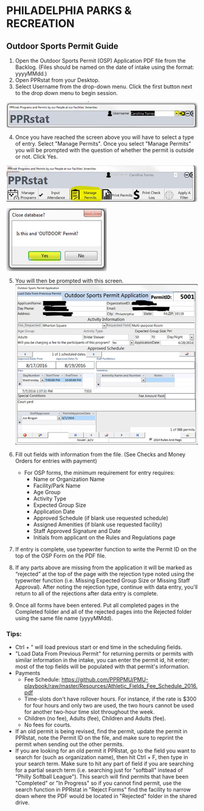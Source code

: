 # PHILADELPHIA PARKS & RECREATION

## Outdoor Sports Permit Guide

1. Open the Outdoor Sports Permit (OSP) Application PDF file from the Backlog. (Files should be named on the date of intake using the format: yyyyMMdd.)
2. Open PPRstat from your Desktop.
3. Select Username from the drop-down menu. Click the first button next to the drop down menu to begin session.

[![PPRstatLogin](https://raw.githubusercontent.com/PPRPMU/PMU-playbook/master/Images/Data_Entry_-_Application_and_Permit/pprstat_login.jpg)]()

4. Once you have reached the screen above you will have to select a type of entry. Select "Manage Permits". Once you select "Manage Permits" you will be prompted with the question of whether the permit is outside or not. Click Yes.

[![](https://raw.githubusercontent.com/PPRPMU/PMU-playbook/master/Images/Data_Entry_-_Application_and_Permit/pprstat_manage_permits.jpg)]()

[![](https://raw.githubusercontent.com/PPRPMU/PMU-playbook/master/Images/Data_Entry_-_Outdoor_Sports_Permit/pprstat_outdoor_permit_question.jpg)]()

5. You will then be prompted with this screen.
   [![](https://raw.githubusercontent.com/PPRPMU/PMU-playbook/master/Images/Data_Entry_-_Outdoor_Sports_Permit/pprstat_osp_screen.jpg)]()

6. Fill out fields with information from the file. (See Checks and Money Orders for entries with payment)
   - For OSP forms, the minimum requirement for entry requires:
     - Name or Organization Name
     - Facility/Park Name
     - Age Group
     - Activity Type
     - Expected Group Size
     - Application Date
     - Approved Schedule (if blank use requested schedule)
     - Assigned Amenities (if blank use requested facility)
     - Staff Approved Signature and Date
     - Initials from applicant on the Rules and Regulations page


6. If entry is complete, use typewriter function to write the Permit ID on the top of the OSP Form on the PDF file.
7. If any parts above are missing from the application it will be marked as “rejected” at the top of the page with the rejection type noted using the typewriter function (i.e. Missing Expected Group Size or Missing Staff Approval). After noting the rejection type, continue with data entry, you'll return to all of the rejections after data entry is complete.
8. Once all forms have been entered. Put all completed pages in the Completed folder and all of the rejected pages into the Rejected folder using the same file name (yyyyMMdd).



### Tips:

- Ctrl + " will load previous start or end time in the scheduling fields.
- "Load Data From Previous Permit" for returning permits or permits with similar information in the intake, you can enter the permit id, hit enter; most of the top fields will be populated with that permit's information.
- Payments  
  - Fee Schedule: https://github.com/PPRPMU/PMU-playbook/raw/master/Resources/Athletic_Fields_Fee_Schedule_2016.pdf
  - Time-slots don't have rollover hours. For instance, if the rate is $300 for four hours and only two are used, the two hours cannot be used for another two-hour time slot throughout the week. 
  - Children (no fee), Adults (fee), Children and Adults (fee).
  - No fees for courts.
- If an old permit is being revised, find the permit, update the permit in PPRstat, note the Permit ID on the file, and make sure to reprint the permit when sending out the other permits. 
- If you are looking for an old permit it PPRstat, go to the field you want to search for (such as organization name), then hit Ctrl + F, then type in your search term. Make sure to hit any part of field if you are searching for a partial search term (i.e. searching just for "softball" instead of "Philly Softball League").  This search will find permits that have been "Completed" or "In Progress" so if you cannot find permit, use the search function in PPRstat in "Reject Forms" find the facility to narrow down where the PDF would be located in "Rejected" folder in the shared drive.